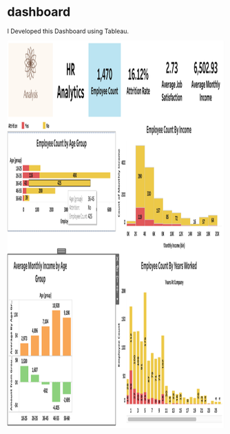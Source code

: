 # dashboard
I Developed this Dashboard using Tableau.
 
 
 <img align='Center' src="https://github.com/ganbaheti/dashboard/blob/main/Screenshot%202020-12-04%20at%2010.06.53%20PM.png" width="1300" height="900">
